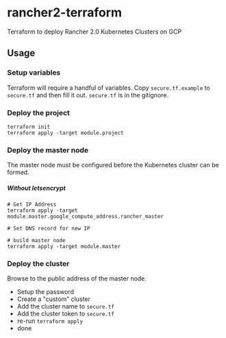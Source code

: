 # rancher2-terraform
Terraform to deploy Rancher 2.0 Kubernetes Clusters on GCP

## Usage
### Setup variables
Terraform will require a handful of variables. Copy `secure.tf.example` to
`secure.tf` and then fill it out. `secure.tf` is in the gitignore.

### Deploy the project
```
terraform init
terraform apply -target module.project
```

### Deploy the master node
The master node must be configured before the Kubernetes cluster can be formed.
##### Without letsencrypt
```
# Get IP Address
terraform apply -target module.master.google_compute_address.rancher_master
```
```
# Set DNS record for new IP
```
```
# build master node
terraform apply -target module.master
```

### Deploy the cluster
Browse to the public address of the master node.
- Setup the password
- Create a "custom" cluster
- Add the cluster name to `secure.tf`
- Add the cluster token to `secure.tf`
- re-run `terraform apply`
- done

